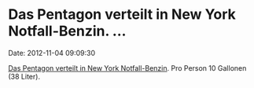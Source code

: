 Das Pentagon verteilt in New York Notfall-Benzin. \...
======================================================

Date: 2012-11-04 09:09:30

[Das Pentagon verteilt in New York
Notfall-Benzin](http://abcnews.go.com/US/wireStory/free-mobile-fuel-stations-set-nyc-area-17632838).
Pro Person 10 Gallonen (38 Liter).
